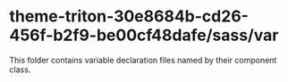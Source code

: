 # theme-triton-30e8684b-cd26-456f-b2f9-be00cf48dafe/sass/var

This folder contains variable declaration files named by their component class.
